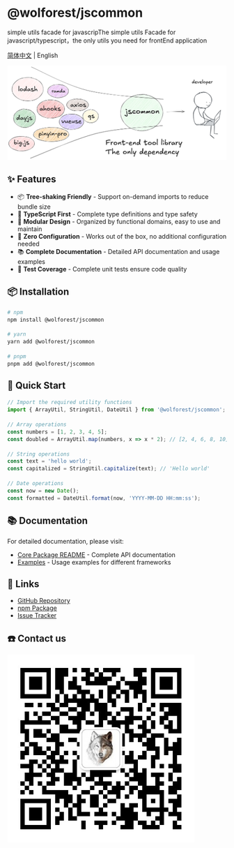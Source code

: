 # @wolforest/jscommon

simple utils facade for javascripThe simple utils Facade for javascript/typescript，the only utils you need for frontEnd application

[简体中文](./README.zh_CN.md) | English

![](/design_en.png)

## ✨ Features

- 📦 **Tree-shaking Friendly** - Support on-demand imports to reduce bundle size
- 🔧 **TypeScript First** - Complete type definitions and type safety
- 🎯 **Modular Design** - Organized by functional domains, easy to use and maintain
- 🚀 **Zero Configuration** - Works out of the box, no additional configuration needed
- 📚 **Complete Documentation** - Detailed API documentation and usage examples
- 🧪 **Test Coverage** - Complete unit tests ensure code quality

## 📦 Installation

```bash
# npm
npm install @wolforest/jscommon

# yarn
yarn add @wolforest/jscommon

# pnpm
pnpm add @wolforest/jscommon
```

## 🚀 Quick Start

```typescript
// Import the required utility functions
import { ArrayUtil, StringUtil, DateUtil } from '@wolforest/jscommon';

// Array operations
const numbers = [1, 2, 3, 4, 5];
const doubled = ArrayUtil.map(numbers, x => x * 2); // [2, 4, 6, 8, 10]

// String operations
const text = 'hello world';
const capitalized = StringUtil.capitalize(text); // 'Hello world'

// Date operations
const now = new Date();
const formatted = DateUtil.format(now, 'YYYY-MM-DD HH:mm:ss');
```

## 📚 Documentation

For detailed documentation, please visit:
- [Core Package README](./packages/core/README.md) - Complete API documentation
- [Examples](./examples/) - Usage examples for different frameworks

## 🔗 Links

- [GitHub Repository](https://github.com/wolforest/jscommon)
- [npm Package](https://www.npmjs.com/package/@wolforest/jscommon)
- [Issue Tracker](https://github.com/wolforest/jscommon/issues)

## ☎️ Contact us

![](/qr_code_for_team.png)
